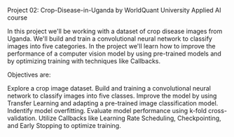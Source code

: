 Project 02: Crop-Disease-in-Uganda by WorldQuant University Applied AI course

In this project we'll be working with a dataset of crop disease images from Uganda. We'll build and train a convolutional neural network to classify images into five categories. In the project we'll learn how to improve the performance of a computer vision model by using pre-trained models and by optimizing training with techniques like Callbacks.

Objectives are:

Explore a crop image dataset.
Build and training a convolutional neural network to classify images into five classes.
Improve the model by using Transfer Learning and adapting a pre-trained image classification model.
Indentify model overfitting.
Evaluate model performance using k-fold cross-validation.
Utilize Callbacks like Learning Rate Scheduling, Checkpointing, and Early Stopping to optimize training.
